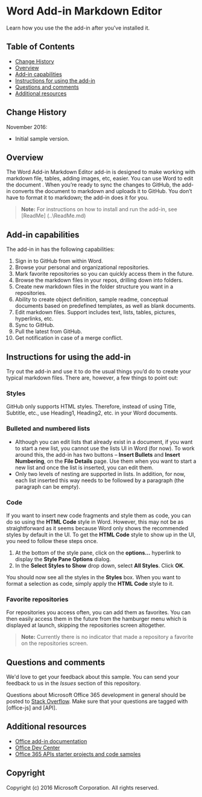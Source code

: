 # Word Add-in Markdown Editor

Learn how you use the the add-in after you've installed it.    

## Table of Contents
* [Change History](#change-history)
* [Overview](#overview)
* [Add-in capabilities](#capabilities)
* [Instructions for using the add-in](#instructions)
* [Questions and comments](#questions-and-comments)
* [Additional resources](#additional-resources)

## Change History

November 2016:
* Initial sample version.


## Overview
The Word Add-in Markdown Editor add-in is designed to make working with markdown file, tables, adding images, etc, easier. You can use Word to edit the document . When you’re ready to sync the changes to GitHub, the add-in converts the document to markdown and uploads it to GitHub.  You don’t have to format it to markdown; the add-in does it for you.
 >  **Note:** For instructions on how to install and run the add-in, see [ReadMe] (..\ReadMe.md)


## Add-in capabilities
The add-in in has the following capabilities:
1.	Sign in to GitHub from within Word.
2.	Browse your personal and organizational repositories.
3.	Mark favorite repositories so you can quickly access them in the future.
4.	Browse the markdown files in your repos, drilling down into folders.
5.	Create new markdown files in the folder structure you want in a repositories.
6.	Ability to create object definition, sample readme, conceptual documents based on predefined templates, as well as blank documents.
7.	Edit markdown files. Support includes text, lists, tables, pictures, hyperlinks, etc.
8.	Sync to GitHub.
9.	Pull the latest from GitHub.
10.	Get notification in case of a merge conflict.


## Instructions for using the add-in
Try out the add-in and use it to do the usual things you’d do to create your typical markdown files. There are, however, a few things to point out:


### Styles
GitHub only supports HTML styles. Therefore, instead of using Title, Subtitle, etc., use Heading1, Heading2, etc. in your Word documents. 

### Bulleted and numbered lists
- Although you can edit lists that already exist in a document, if you want to start a new list, you cannot use the lists UI in Word (for now). To work around this, the add-in has two buttons – **Insert Bullets** and **Insert Numbering**, on the **File Details** page. Use them when you want to start a new list and once the list is inserted, you can edit them. 
- Only two levels of nesting are supported in lists. In addition, for now, each list inserted this way needs to be followed by a paragraph (the paragraph can be empty).

### Code
If you want to insert new code fragments and style them as code, you can do so using the **HTML Code** style in Word. However, this may not be as straightforward as it seems because Word only shows the recommended styles by default in the UI. To get the **HTML Code** style to show up in the UI, you need to follow these steps once. 
1.	At the bottom of the style pane, click on the **options...** hyperlink to display the **Style Pane Options** dialog.
2.	In the **Select Styles to Show** drop down, select **All Styles**. Click **OK**.  

You should now see all the styles in the **Styles** box. When you want to format a selection as code, simply apply the **HTML Code** style to it.


### Favorite repositories
For repositories you access often, you can add them as favorites. You can then easily access them in the future from the hamburger menu which is displayed at launch, skipping the repositories screen altogether. 
> **Note:** Currently there is no indicator that made a repository a favorite on the repositories screen. 

## Questions and comments

We'd love to get your feedback about this sample. You can send your feedback to us in the *Issues* section of this repository.

Questions about Microsoft Office 365 development in general should be posted to [Stack Overflow](http://stackoverflow.com/questions/tagged/office-js+API). Make sure that your questions are tagged with [office-js] and [API].

## Additional resources

* [Office add-in documentation](https://msdn.microsoft.com/en-us/library/office/jj220060.aspx)
* [Office Dev Center](http://dev.office.com/)
* [Office 365 APIs starter projects and code samples](http://msdn.microsoft.com/en-us/office/office365/howto/starter-projects-and-code-samples)

## Copyright
Copyright (c) 2016 Microsoft Corporation. All rights reserved.
